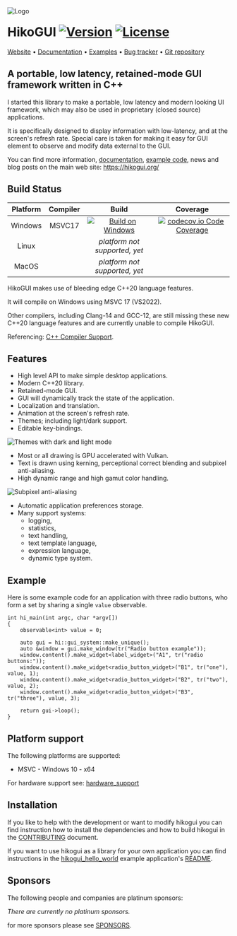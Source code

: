 <img src="https://avatars.githubusercontent.com/u/78804706?s=80&v=4" alt="Logo" style="max-width:100%; float:left; padding-right: 20px;">

# HikoGUI [![Version][hikogui-latest-version-badge]](hikogui-latest-release) [![License][hikogui-license-badge]](hikogui-license-text)

[Website](https://hikogui.org/) •
[Documentation](https://hikogui.org/docs/hikogui/main/index.html) •
[Examples](https://github.com/hikogui/hikogui_hello_world/blob/main/src/main.cpp) •
[Bug tracker](https://github.com/hikogui/hikogui/issues) •
[Git repository](https://github.com/hikogui/hikogui)

A portable, low latency, retained-mode GUI framework written in C++
-------------------------------------------------------------------

I started this library to make a portable, low latency and modern looking
UI framework, which may also be used in proprietary (closed source) applications.

It is specifically designed to display information with low-latency,
and at the screen's refresh rate. Special care is taken for making
it easy for GUI element to observe and modify data external to the GUI.

You can find more information,
[documentation](https://hikogui.org/docs/hikogui/main/index.html),
[example code](https://github.com/hikogui/hikogui_hello_world/blob/main/src/main.cpp),
news and blog posts on the main web site: <https://hikogui.org/>

Build Status
------------

| Platform | Compiler |     Build   | Coverage |
|:--------:|:--------:|:-----------:|:--------:|
| Windows  | MSVC17 | [![Build on Windows][hikogui-ci-badge-main]](hikogui-wf-build-on-windows) | [![codecov.io Code Coverage][hikogui-codecov-badge-main]](hikogui-codecov-main)
| Linux    |  | *platform not supported, yet*
| MacOS    |  | *platform not supported, yet*

HikoGUI makes use of bleeding edge C++20 language features.

It will compile on Windows using MSVC 17 (VS2022).

Other compilers, including Clang-14 and GCC-12, are still missing these new
C++20 language features and are currently unable to compile HikoGUI.

Referencing: [C++ Compiler Support][cpp-compiler-support].

Features
--------

 - High level API to make simple desktop applications.
 - Modern C++20 library.
 - Retained-mode GUI.
 - GUI will dynamically track the state of the application.
 - Localization and translation.
 - Animation at the screen's refresh rate.
 - Themes; including light/dark support.
 - Editable key-bindings.

![Themes with dark and light mode](docs/media/screenshots/demo_dark_and_light.png)

 - Most or all drawing is GPU accelerated with Vulkan.
 - Text is drawn using kerning, perceptional correct blending and subpixel anti-aliasing.
 - High dynamic range and high gamut color handling.

![Subpixel anti-aliasing](docs/media/screenshots/subpixel_glyphs.png)

 - Automatic application preferences storage.
 - Many support systems:
   + logging,
   + statistics,
   + text handling,
   + text template language,
   + expression language,
   + dynamic type system.

Example
-------
Here is some example code for an application with three radio buttons,
who form a set by sharing a single `value` observable.

```
int hi_main(int argc, char *argv[])
{
    observable<int> value = 0;

    auto gui = hi::gui_system::make_unique();
    auto &window = gui.make_window(tr("Radio button example"));
    window.content().make_widget<label_widget>("A1", tr("radio buttons:"));
    window.content().make_widget<radio_button_widget>("B1", tr("one"), value, 1);
    window.content().make_widget<radio_button_widget>("B2", tr("two"), value, 2);
    window.content().make_widget<radio_button_widget>("B3", tr("three"), value, 3);

    return gui->loop();
}
```

Platform support
----------------

The following platforms are supported:

 - MSVC - Windows 10 - x64

For hardware support see: [hardware\_support](docs/hardware_support.md)

Installation
------------

If you like to help with the development or want to modify hikogui you can
find instruction how to install the dependencies and how to build hikogui in the
[CONTRIBUTING](docs/CONTRIBUTING.md) document.

If you want to use hikogui as a library for your own application you can
find instructions in the [hikogui_hello_world](https://github.com/hikogui/hikogui_hello_world)
example application's [README](https://github.com/hikogui/hikogui_hello_world/blob/main/README.md).

Sponsors
--------

The following people and companies are platinum sponsors:

_There are currently no platinum sponsors._

for more sponsors please see [SPONSORS](SPONSORS.md).

<!-- Section for Reference Links -->

[hikogui-latest-version-badge]:
https://img.shields.io/badge/dynamic/json?url=https://raw.githubusercontent.com/hikogui/hikogui/main/vcpkg.json&label=Latest%20Version&query=$[%27version%27]&color=blue
[hikogui-latest-release]:
https://github.com/hikogui/hikogui/releases/latest

[hikogui-license-badge]:
https://img.shields.io/github/license/hikogui/hikogui.svg
[hikogui-license-text]:
https://github.com/hikogui/hikogui/blob/main/LICENSE_1_0.txt

[hikogui-ci-badge-main]:
https://github.com/hikogui/hikogui/actions/workflows/build-on-windows.yml/badge.svg?branch=main
[hikogui-wf-build-on-windows]:
https://github.com/hikogui/hikogui/actions/workflows/build-on-windows.yml

[hikogui-codecov-badge-main]:
https://img.shields.io/codecov/c/github/hikogui/hikogui.svg
[hikogui-codecov-main]:
https://codecov.io/github/hikogui/hikogui?branch=main

[cpp-compiler-support]:
https://en.cppreference.com/w/cpp/compiler_support
